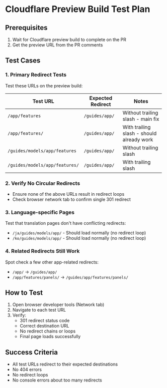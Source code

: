 # Cloudflare Preview Build Test Plan

## Prerequisites
1. Wait for Cloudflare preview build to complete on the PR
2. Get the preview URL from the PR comments

## Test Cases

### 1. Primary Redirect Tests
Test these URLs on the preview build:

| Test URL | Expected Redirect | Notes |
|----------|-------------------|-------|
| `/app/features` | `/guides/app/` | Without trailing slash - main fix |
| `/app/features/` | `/guides/app/` | With trailing slash - should already work |
| `/guides/models/app/features` | `/guides/app/` | Without trailing slash |
| `/guides/models/app/features/` | `/guides/app/` | With trailing slash |

### 2. Verify No Circular Redirects
- Ensure none of the above URLs result in redirect loops
- Check browser network tab to confirm single 301 redirect

### 3. Language-specific Pages
Test that translation pages don't have conflicting redirects:
- `/ja/guides/models/app/` - Should load normally (no redirect loop)
- `/ko/guides/models/app/` - Should load normally (no redirect loop)

### 4. Related Redirects Still Work
Spot check a few other app-related redirects:
- `/app/` → `/guides/app/`
- `/app/features/panels/` → `/guides/app/features/panels/`

## How to Test
1. Open browser developer tools (Network tab)
2. Navigate to each test URL
3. Verify:
   - 301 redirect status code
   - Correct destination URL
   - No redirect chains or loops
   - Final page loads successfully

## Success Criteria
- All test URLs redirect to their expected destinations
- No 404 errors
- No redirect loops
- No console errors about too many redirects